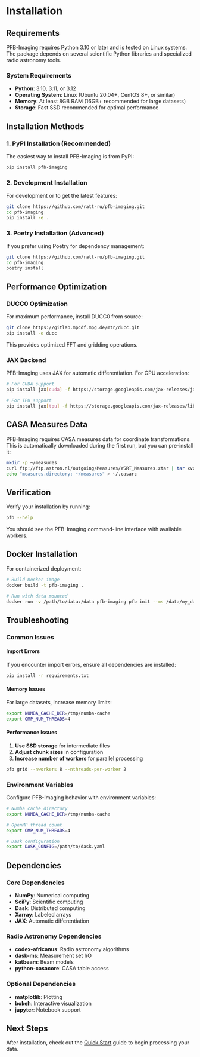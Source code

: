 # Installation

## Requirements

PFB-Imaging requires Python 3.10 or later and is tested on Linux systems. The package depends on several scientific Python libraries and specialized radio astronomy tools.

### System Requirements

- **Python**: 3.10, 3.11, or 3.12
- **Operating System**: Linux (Ubuntu 20.04+, CentOS 8+, or similar)
- **Memory**: At least 8GB RAM (16GB+ recommended for large datasets)
- **Storage**: Fast SSD recommended for optimal performance

## Installation Methods

### 1. PyPI Installation (Recommended)

The easiest way to install PFB-Imaging is from PyPI:

```bash
pip install pfb-imaging
```

### 2. Development Installation

For development or to get the latest features:

```bash
git clone https://github.com/ratt-ru/pfb-imaging.git
cd pfb-imaging
pip install -e .
```

### 3. Poetry Installation (Advanced)

If you prefer using Poetry for dependency management:

```bash
git clone https://github.com/ratt-ru/pfb-imaging.git
cd pfb-imaging
poetry install
```

## Performance Optimization

### DUCC0 Optimization

For maximum performance, install DUCC0 from source:

```bash
git clone https://gitlab.mpcdf.mpg.de/mtr/ducc.git
pip install -e ducc
```

This provides optimized FFT and gridding operations.

### JAX Backend

PFB-Imaging uses JAX for automatic differentiation. For GPU acceleration:

```bash
# For CUDA support
pip install jax[cuda] -f https://storage.googleapis.com/jax-releases/jax_cuda_releases.html

# For TPU support
pip install jax[tpu] -f https://storage.googleapis.com/jax-releases/libtpu_releases.html
```

## CASA Measures Data

PFB-Imaging requires CASA measures data for coordinate transformations. This is automatically downloaded during the first run, but you can pre-install it:

```bash
mkdir -p ~/measures
curl ftp://ftp.astron.nl/outgoing/Measures/WSRT_Measures.ztar | tar xvzf - -C ~/measures
echo "measures.directory: ~/measures" > ~/.casarc
```

## Verification

Verify your installation by running:

```bash
pfb --help
```

You should see the PFB-Imaging command-line interface with available workers.

## Docker Installation

For containerized deployment:

```bash
# Build Docker image
docker build -t pfb-imaging .

# Run with data mounted
docker run -v /path/to/data:/data pfb-imaging pfb init --ms /data/my_data.ms
```

## Troubleshooting

### Common Issues

#### Import Errors

If you encounter import errors, ensure all dependencies are installed:

```bash
pip install -r requirements.txt
```

#### Memory Issues

For large datasets, increase memory limits:

```bash
export NUMBA_CACHE_DIR=/tmp/numba-cache
export OMP_NUM_THREADS=4
```

#### Performance Issues

1. **Use SSD storage** for intermediate files
2. **Adjust chunk sizes** in configuration
3. **Increase number of workers** for parallel processing

```bash
pfb grid --nworkers 8 --nthreads-per-worker 2
```

### Environment Variables

Configure PFB-Imaging behavior with environment variables:

```bash
# Numba cache directory
export NUMBA_CACHE_DIR=/tmp/numba-cache

# OpenMP thread count
export OMP_NUM_THREADS=4

# Dask configuration
export DASK_CONFIG=/path/to/dask.yaml
```

## Dependencies

### Core Dependencies

- **NumPy**: Numerical computing
- **SciPy**: Scientific computing
- **Dask**: Distributed computing
- **Xarray**: Labeled arrays
- **JAX**: Automatic differentiation

### Radio Astronomy Dependencies

- **codex-africanus**: Radio astronomy algorithms
- **dask-ms**: Measurement set I/O
- **katbeam**: Beam models
- **python-casacore**: CASA table access

### Optional Dependencies

- **matplotlib**: Plotting
- **bokeh**: Interactive visualization
- **jupyter**: Notebook support

## Next Steps

After installation, check out the [Quick Start](quickstart.md) guide to begin processing your data.
